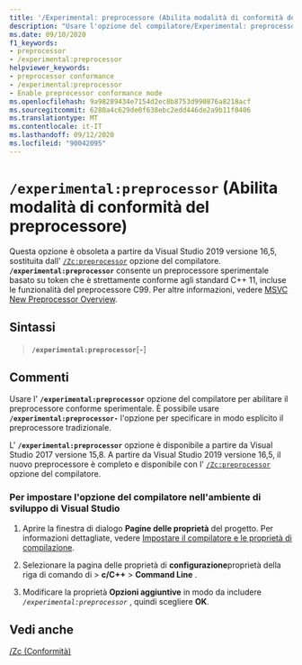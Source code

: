```yaml
---
title: '/Experimental: preprocessore (Abilita modalità di conformità del preprocessore)'
description: "Usare l'opzione del compilatore/Experimental: preprocessore per abilitare il supporto del compilatore sperimentale per un preprocessore conforme standard."
ms.date: 09/10/2020
f1_keywords:
- preprocessor
- /experimental:preprocessor
helpviewer_keywords:
- preprocessor conformance
- /experimental:preprocessor
- Enable preprocessor conformance mode
ms.openlocfilehash: 9a98289434e7154d2ec8b8753d990876a8218acf
ms.sourcegitcommit: 6280a4c629de0f638ebc2edd446de2a9b11f0406
ms.translationtype: MT
ms.contentlocale: it-IT
ms.lasthandoff: 09/12/2020
ms.locfileid: "90042095"
---
```

# <a name="experimentalpreprocessor-enable-preprocessor-conformance-mode"></a>`/experimental:preprocessor` (Abilita modalità di conformità del preprocessore)

Questa opzione è obsoleta a partire da Visual Studio 2019 versione 16,5, sostituita dall' [`/Zc:preprocessor`](zc-preprocessor.md) opzione del compilatore. **`/experimental:preprocessor`** consente un preprocessore sperimentale basato su token che è strettamente conforme agli standard C++ 11, incluse le funzionalità del preprocessore C99. Per altre informazioni, vedere [MSVC New Preprocessor Overview](../../preprocessor/preprocessor-experimental-overview.md).

## <a name="syntax"></a>Sintassi

> **`/experimental:preprocessor`**\[**`-`**]

## <a name="remarks"></a>Commenti

Usare l' **`/experimental:preprocessor`** opzione del compilatore per abilitare il preprocessore conforme sperimentale. È possibile usare **`/experimental:preprocessor-`** l'opzione per specificare in modo esplicito il preprocessore tradizionale.

L' **`/experimental:preprocessor`** opzione è disponibile a partire da Visual Studio 2017 versione 15,8. A partire da Visual Studio 2019 versione 16,5, il nuovo preprocessore è completo e disponibile con l' [`/Zc:preprocessor`](zc-preprocessor.md) opzione del compilatore.

### <a name="to-set-this-compiler-option-in-the-visual-studio-development-environment"></a>Per impostare l'opzione del compilatore nell'ambiente di sviluppo di Visual Studio

1. Aprire la finestra di dialogo **Pagine delle proprietà** del progetto. Per informazioni dettagliate, vedere [Impostare il compilatore e le proprietà di compilazione](../working-with-project-properties.md).

1. Selezionare la pagina delle proprietà di **configurazione**proprietà della riga di comando di  >  **c/C++**  >  **Command Line** .

1. Modificare la proprietà **Opzioni aggiuntive** in modo da includere *`/experimental:preprocessor`* , quindi scegliere **OK**.

## <a name="see-also"></a>Vedi anche

[/Zc (Conformità)](zc-conformance.md)
